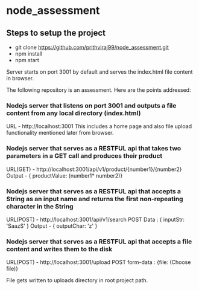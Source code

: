 # node_assessment

## Steps to setup the project
- git clone https://github.com/prithviraj99/node_assessment.git
- npm install
- npm start

Server starts on port 3001 by default and serves the index.html file content in browser.

The following repository is an assessment. Here are the points addressed:

### Nodejs server that listens on port 3001 and outputs a file content from any local directory (index.html) 

URL - http://localhost:3001
This includes a home page and also file upload functionality mentioned later from browser.

### Nodejs server that serves as a RESTFUL api that takes two parameters in a GET call and produces their product

URL(GET) - http://localhost:3001/api/v1/product/{number1}/{number2}
Output - { productValue: (number1* number2)}

### Nodejs server that serves as a RESTFUL  api that accepts a String as an input name and returns the first non-repeating character in the String

URL(POST) - http://localhost:3001/api/v1/search 
POST Data : { inputStr: 'SaazS' }
Output - { outputChar: 'z' }

### Nodejs server that serves as a RESTFUL  api that accepts a file content and writes them to the disk

URL(POST) - http://localhost:3001/upload
POST form-data : {file: (Choose file)}

File gets written to uploads directory in root project path.
